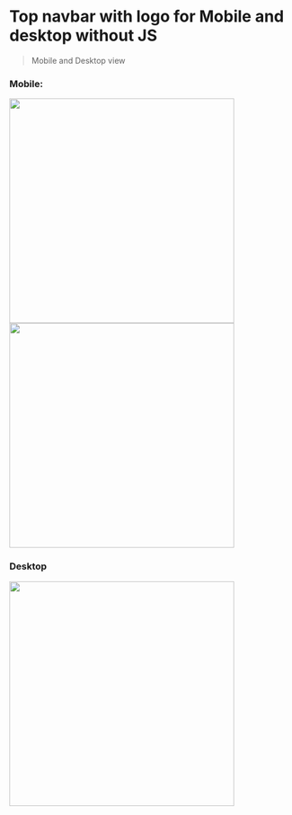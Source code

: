 # Top navbar with logo for Mobile and desktop without JS

>Mobile and Desktop view

### Mobile:
<p>
  <img src="https://user-images.githubusercontent.com/101336067/161049354-9b98ff2b-5073-4dd3-a611-df5934fff221.jpeg" height="400"/> 
  <img src="https://user-images.githubusercontent.com/101336067/161049374-5cfc16a8-6a43-4273-b8cd-07265c40d34a.jpeg" height="400"/>
</p>

### Desktop 
<img src="https://user-images.githubusercontent.com/101336067/161049471-2508da4f-433a-4c1d-a292-ee07e8069939.png" height="400"/>
